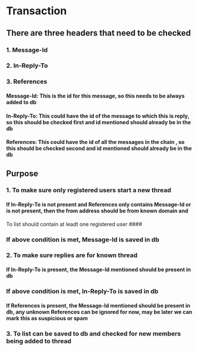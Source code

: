 # Transaction #

## There are three headers that need to be checked ##
### 1. Message-Id ###
### 2. In-Reply-To ###
### 3. References ###

#### Message-Id: This is the id for this message, so this needs to be always added to db ####

#### In-Reply-To: This could have the id of the message to which this is reply, so this should be checked first and id mentioned should already be in the db ####

#### References: This could have the id of all the messages in the chain , so this should be checked second and id mentioned should already be in the db ####

## Purpose ##

### 1. To make sure only registered users start a new thread ###
#### If In-Reply-To is not present and References only contains Message-Id or is not present, then the from address should be from known domain and
To list should contain at leadt one registered user ####
### If above condition is met, Message-Id is saved in db ###
### 2. To make sure replies are for known thread ###
#### If In-Reply-To is present, the Message-Id mentioned should be present in db ####
### If above condition is met, In-Reply-To is saved in db ###
#### If References is present, the Message-Id mentioned should be present in db, any unknown References can be ignored for now, may be later we can mark this as suspicious or spam ####
### 3. To list can be saved to db and checked for new members being added to thread ###